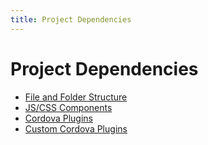 ```yaml
---
title: Project Dependencies
---
```


# Project Dependencies

- [File and Folder Structure](/en/monaca_ide/manual/dependencies/file_dir)
- [JS/CSS Components](/en/monaca_ide/manual/dependencies/components)
- [Cordova Plugins](/en/monaca_ide/manual/dependencies/cordova_plugin)
- [Custom Cordova Plugins](/en/monaca_ide/manual/dependencies/custom_cordova_plugin)